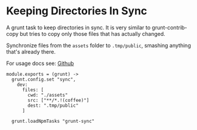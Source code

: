 
# Keeping Directories In Sync

A grunt task to keep directories in sync. It is very similar to grunt-contrib-copy
but tries to copy only those files that has actually changed.

Synchronize files from the `assets` folder to `.tmp/public`,
smashing anything that's already there.

For usage docs see: [Github](https://github.com/tomusdrw/grunt-sync)

    module.exports = (grunt) ->
      grunt.config.set "sync",
        dev:
          files: [
            cwd: "./assets"
            src: ["**/*.!(coffee)"]
            dest: ".tmp/public"
          ]

      grunt.loadNpmTasks "grunt-sync"
